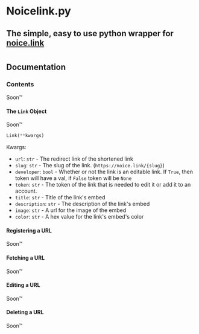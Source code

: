 # Noicelink.py
## The simple, easy to use python wrapper for [noice.link](http://noice.link)
#
## Documentation
### Contents
Soon™

#### The `Link` Object
Soon™
```py
Link(**kwargs)
```

Kwargs: 
* `url`: `str` - The redirect link of the shortened link
* `slug`: `str` - The slug of the link. (`https://noice.link/{slug}`) 
* `developer`: `bool` - Whether or not the link is an editable link. If `True`, then token will have a val, if `False` token will be `None`
* `token`: `str` - The token of the link that is needed to edit it or add it to an account. 
* `title`: `str` - Title of the link's embed
* `description`: `str` - The description of the link's embed
* `image`: `str` - A url for the image of the embed
* `color`: `str` - A hex value for the link's embed's color



#### Registering a URL
Soon™

#### Fetching a URL
Soon™

#### Editing a URL
Soon™

#### Deleting a URL
Soon™
